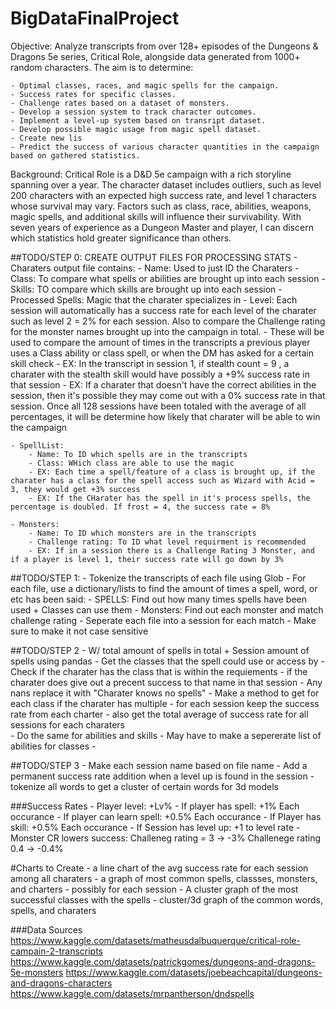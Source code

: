 # BigDataFinalProject

Objective:
Analyze transcripts from over 128+ episodes of the Dungeons & Dragons 5e series, Critical Role, alongside data generated from 1000+ random characters. The aim is to determine:

	- Optimal classes, races, and magic spells for the campaign.
	- Success rates for specific classes.
	- Challenge rates based on a dataset of monsters.
	- Develop a session system to track character outcomes.
	- Implement a level-up system based on transript dataset.
	- Develop possible magic usage from magic spell dataset.
	- Create new lis
	- Predict the success of various character quantities in the campaign based on gathered statistics.

Background: Critical Role is a D&D 5e campaign with a rich storyline spanning over a year. The character dataset includes outliers, such as level 200 characters with an expected high success rate, and level 1 characters whose survival may vary. Factors such as class, race, abilities, weapons, magic spells, and additional skills will influence their survivability. With seven years of experience as a Dungeon Master and player, I can discern which statistics hold greater significance than others.

##TODO/STEP 0:
CREATE OUTPUT FILES FOR PROCESSING STATS
	- Charaters output file contains:
		- Name: Used to just ID the Charaters 
		- Class: To compare what spells or abilities are brought up into each session 
		- Skills: TO compare which skills are brought up into each session 
		- Processed Spells: Magic that the charater specializes in 
		- Level: Each session will automatically has a success rate for each level of the charater such as level 2 = 2% for each session. Also to compare the Challenge rating for the monster names brought up into the campaign in total.
		- These will be used to compare the amount of times in the transcripts a previous player uses a Class ability or class spell, or when the DM has asked for a certain skill check
		- EX: In the transcript in session 1, if stealth count = 9 , a charater with the stealth skill would have possibly a +9% success rate in that session 
		- EX: If a charater that doesn't have the correct abilities in the session, then it's possible they may come out with a 0% success rate in that session. Once all 128 sessions have been totaled with the average of all percentages, it will be determine how likely that charater will be able to win the campaign
		
	- SpellList:
		- Name: To ID which spells are in the transcripts
		- Class: WHich class are able to use the magic
		- EX: Each time a spell/feature of a class is brought up, if the charater has a class for the spell access such as Wizard with Acid = 3, they would get +3% success
		- EX: If the CHarater has the spell in it's process spells, the percentage is doubled. If frost = 4, the success rate = 8%
	
	- Monsters: 
		- Name: To ID which monsters are in the transcripts 
		- Challenge rating: To ID what level requirment is recommended 
		- EX: If in a session there is a Challenge Rating 3 Monster, and if a player is level 1, their success rate will go down by 3%

##TODO/STEP 1:
	- Tokenize the transcripts of each file using Glob
	- For each file, use a dictionary/lists to find the amount of times a spell, word, or etc has been said:
		- SPELLS: Find out how many times spells have been used + Classes can use them 
		- Monsters: Find out each monster and match challenge rating 
		- Seperate each file into a session for each match 
	- Make sure to make it not case sensitive
	
##TODO/STEP 2
	- W/ total amount of spells in total + Session amount of spells using pandas 
		- Get the classes that the spell could use or access by
		- Check if the charater has the class that is within the requiements 
			- if the charater does give out a precent success to that name in that session 
			- Any nans replace it with "Charater knows no spells"
			- Make a method to get for each class if the charater has multiple 
		- for each session keep the success rate from each charter 
		- also get the total average of success rate for all sessions for each charaters		
		- Do the same for abilities and skills 
			- May have to make a sepererate list of abilities for classes 
		- 
		
##TODO/STEP 3
	- Make each session name based on file name 
	- Add a permanent success rate addition when a level up is found in the session 
	- tokenize all words to get a cluster of certain words for 3d models
	
###Success Rates 
	- Player level: +Lv%
	- If player has spell: +1% Each occurance
	- If player can learn spell: +0.5% Each occurance
	- If Player has skill: +0.5% Each occurance
	- If Session has level up: +1 to level rate 
	- Monster CR lowers success: Challeneg rating = 3 -> -3% 
		Challenege rating 0.4 -> -0.4%
	
	
#Charts to Create
	- a line chart of the avg success rate for each session among all charaters 
	- a graph of most common spells, classses, monsters, and charters 
		- possibly for each session 
	- A cluster graph of the most successful classes with the spells 
	- cluster/3d graph of the common words, spells, and charaters 


###Data Sources
https://www.kaggle.com/datasets/matheusdalbuquerque/critical-role-campain-2-transcripts
https://www.kaggle.com/datasets/patrickgomes/dungeons-and-dragons-5e-monsters
https://www.kaggle.com/datasets/joebeachcapital/dungeons-and-dragons-characters
https://www.kaggle.com/datasets/mrpantherson/dndspells
 
